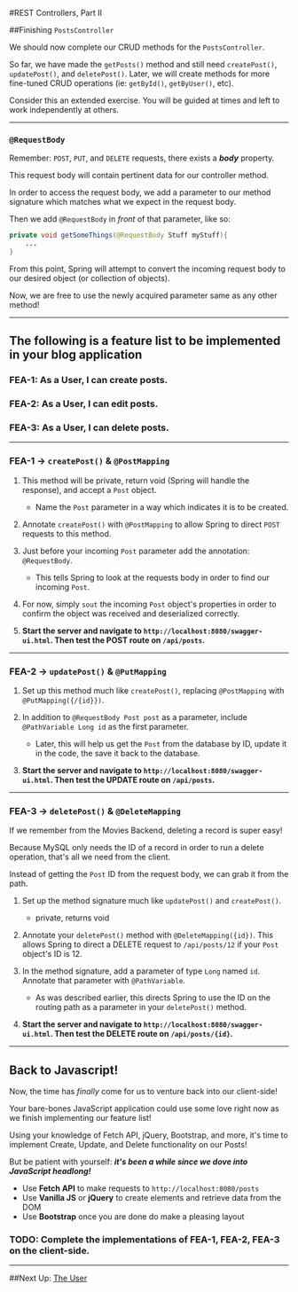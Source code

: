 #REST Controllers, Part II

##Finishing `PostsController`

We should now complete our CRUD methods for the `PostsController`.

So far, we have made the `getPosts()` method and still need `createPost()`, `updatePost()`, and `deletePost()`.
Later, we will create methods for more fine-tuned CRUD operations (ie: `getById()`, `getByUser()`, etc).


Consider this an extended exercise. You will be guided at times and left to work independently at others.

---

### `@RequestBody`

Remember: `POST`, `PUT`, and `DELETE` requests, there exists a ***body*** property.

This request body will contain pertinent data for our controller method.

In order to access the request body, we add a parameter to our method signature which matches what we expect in the request body.

Then we add `@RequestBody` in *front* of that parameter, like so:

```JAVA
private void getSomeThings(@RequestBody Stuff myStuff){
    ...
}
```

From this point, Spring will attempt to convert the incoming request body to our desired object (or collection of objects). 

Now, we are free to use the newly acquired parameter same as any other method!

---
## The following is a feature list to be implemented in your blog application

### FEA-1: As a User, I can create posts.

### FEA-2: As a User, I can edit posts.

### FEA-3: As a User, I can delete posts.

---

### FEA-1 ->  `createPost()` & `@PostMapping`

1. This method will be private, return void (Spring will handle the response), and accept a `Post` object. 
   - Name the `Post` parameter in a way which indicates it is to be created.
    

2. Annotate `createPost()` with `@PostMapping` to allow Spring to direct `POST` requests to this method.


3. Just before your incoming `Post` parameter add the annotation: `@RequestBody`.
    - This tells Spring to look at the requests body in order to find our incoming `Post`.


4. For now, simply `sout` the incoming `Post` object's properties in order to confirm the object was received and deserialized correctly.


5. **Start the server and navigate to `http://localhost:8080/swagger-ui.html`. Then test the POST route on `/api/posts`.**

---
### FEA-2 -> `updatePost()` & `@PutMapping`

1. Set up this method much like `createPost()`, replacing `@PostMapping` with `@PutMapping({/{id}})`.


2. In addition to `@RequestBody Post post` as a parameter, include `@PathVariable Long id` as the first parameter.
   - Later, this will help us get the `Post` from the database by ID, update it in the code, the save it back to the database.


3. **Start the server and navigate to `http://localhost:8080/swagger-ui.html`. Then test the UPDATE route on `/api/posts`.**

---
### FEA-3 ->  `deletePost()` & `@DeleteMapping`

If we remember from the Movies Backend, deleting a record is super easy!
   
Because MySQL only needs the ID of a record in order to run a delete operation, that's all we need from the client.

Instead of getting the `Post` ID from the request body, we can grab it from the path.

1. Set up the method signature much like `updatePost()` and `createPost()`.
   - private, returns void


2. Annotate your `deletePost()` method with `@DeleteMapping({id})`. This allows Spring to direct a 
   DELETE request to `/api/posts/12` if your `Post` object's ID is 12.
   
 
3. In the method signature, add a parameter of type `Long` named `id`. Annotate that parameter with `@PathVariable`.
   - As was described earlier, this directs Spring to use the ID on the routing path as a parameter in your `deletePost()` method.


4. **Start the server and navigate to `http://localhost:8080/swagger-ui.html`. Then test the DELETE route on `/api/posts/{id}`.**

---

## Back to Javascript!

Now, the time has *finally* come for us to venture back into our client-side!

Your bare-bones JavaScript application could use some love right now as we finish implementing our feature list!

Using your knowledge of Fetch API, jQuery, Bootstrap, and more, it's time to implement Create, Update, and Delete functionality on our Posts!

But be patient with yourself: ***it's been a while since we dove into JavaScript headlong!***

- Use **Fetch API** to make requests to `http://localhost:8080/posts`
- Use **Vanilla JS** or **jQuery** to create elements and retrieve data from the DOM
- Use **Bootstrap** once you are done do make a pleasing layout

### TODO: Complete the implementations of FEA-1, FEA-2, FEA-3 on the client-side.

---


##Next Up: [The User](8-the-user.md)


